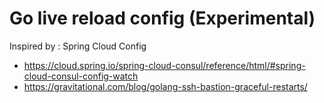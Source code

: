 Go live reload config (Experimental)
=====================================

Inspired by : Spring Cloud Config

* https://cloud.spring.io/spring-cloud-consul/reference/html/#spring-cloud-consul-config-watch
* https://gravitational.com/blog/golang-ssh-bastion-graceful-restarts/